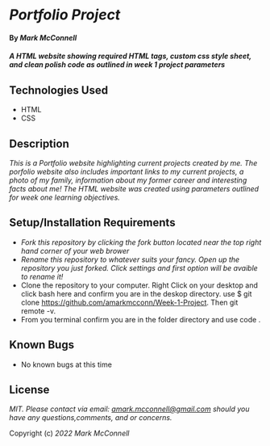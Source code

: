 # _Portfolio Project_
#### By _**Mark McConnell**_
#### _A HTML website showing required HTML tags, custom css style sheet, and clean polish code as outlined in week 1 project parameters_
## Technologies Used
* HTML
* CSS

## Description
_This is a Portfolio website highlighting current projects created by me. The porfolio website also includes important links to my current projects, a photo of my family, information about my former career and interesting facts about me! The HTML website was created using parameters outlined for week one learning objectives._
## Setup/Installation Requirements
* _Fork this repository by clicking the fork button located near the top right hand corner of your web brower_
* _Rename this repository to whatever suits your fancy. Open up the repository you just forked. Click settings and first option will be avaible to rename it!_
* Clone the repository to your computer. Right Click on your desktop and click bash here and confirm you are in the deskop directory. use $ git clone https://github.com/amarkmcconn/Week-1-Project. Then git remote -v.
* From you terminal confirm you are in the folder directory and use code .
   
## Known Bugs

* No known bugs at this time


## License

_MIT. Please contact via email: amark.mcconnell@gmail.com should you have any questions,comments, and or concerns._


Copyright (c) _2022_ _Mark McConnell_
